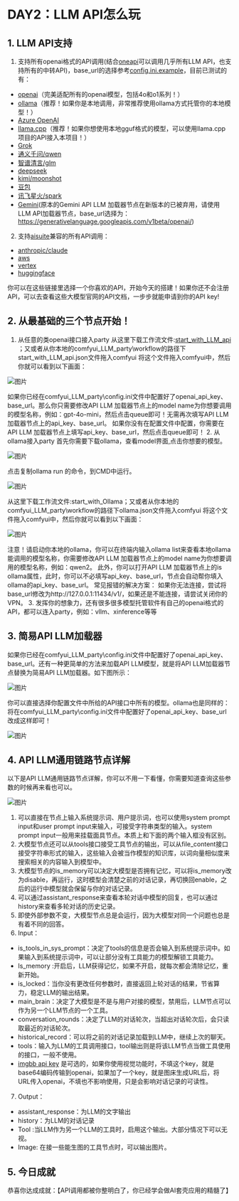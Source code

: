 # DAY2：LLM API怎么玩

## 1. LLM API支持
1. 支持所有openai格式的API调用(结合[oneapi](https://github.com/songquanpeng/one-api)可以调用几乎所有LLM API，也支持所有的中转API)，base_url的选择参考[config.ini.example](config.ini.example)，目前已测试的有：
* [openai](https://platform.openai.com/docs/api-reference/chat/create)（完美适配所有的openai模型，包括4o和o1系列！）
* [ollama](https://github.com/ollama/ollama)（推荐！如果你是本地调用，非常推荐使用ollama方式托管你的本地模型！）
* [Azure OpenAI](https://azure.microsoft.com/zh-cn/products/ai-services/openai-service/)
* [llama.cpp](https://github.com/ggerganov/llama.cpp?tab=readme-ov-file#web-server)（推荐！如果你想使用本地gguf格式的模型，可以使用llama.cpp项目的API接入本项目！）
* [Grok](https://x.ai/api)
* [通义千问/qwen](https://help.aliyun.com/zh/dashscope/developer-reference/compatibility-of-openai-with-dashscope/?spm=a2c4g.11186623.0.0.7b576019xkArPq)
* [智谱清言/glm](https://open.bigmodel.cn/dev/api#http_auth)
* [deepseek](https://platform.deepseek.com/api-docs/zh-cn/)
* [kimi/moonshot](https://platform.moonshot.cn/docs/api/chat#%E5%9F%BA%E6%9C%AC%E4%BF%A1%E6%81%AF)
* [豆包](https://www.volcengine.com/docs/82379/1263482)
* [讯飞星火/spark](https://xinghuo.xfyun.cn/sparkapi?scr=price)
* [Gemini](https://developers.googleblog.com/zh-hans/gemini-is-now-accessible-from-the-openai-library/)(原本的Gemini API LLM 加载器节点在新版本的已被弃用，请使用LLM API加载器节点，base_url选择为：https://generativelanguage.googleapis.com/v1beta/openai/)

2. 支持[aisuite](https://github.com/andrewyng/aisuite)兼容的所有API调用：
* [anthropic/claude](https://www.anthropic.com/)
* [aws](https://docs.aws.amazon.com/solutions/latest/generative-ai-application-builder-on-aws/api-reference.html)
* [vertex](https://cloud.google.com/vertex-ai/docs/reference/rest)
* [huggingface](https://huggingface.co/)

你可以在这些链接里选择一个你喜欢的API，开始今天的搭建！如果你还不会注册API，可以去查看这些大模型官网的API文档，一步步就能申请到你的API key!
## 2. 从最基础的三个节点开始！
1. 从任意的类openai接口接入party
从这里下载工作流文件:[start_with_LLM_api](https://github.com/heshengtao/comfyui_LLM_party/blob/main/workflow/start_with_LLM_api.json) ；又或者从你本地的comfyui_LLM_party\workflow的路径下start_with_LLM_api.json文件拖入comfyui
将这个文件拖入comfyui中，然后你就可以看到以下画面：

![图片](../img/2-1.PNG)

如果你已经在comfyui_LLM_party\config.ini文件中配置好了openai_api_key、base_url。那么你只需要修改API LLM 加载器节点上的model name为你想要调用的模型名称，例如：gpt-4o-mini，然后点击queue即可！无需再次填写API LLM 加载器节点上的api_key、base_url。
如果你没有在配置文件中配置，你需要在API LLM 加载器节点上填写api_key、base_url，然后点击queue即可！
2. 从ollama接入party
首先你需要下载ollama，查看model界面,点击你想要的模型。

![图片](../img/2-2.PNG)

点击复制ollama run <model name>的命令，到CMD中运行。

![图片](../img/2-3.PNG)

从这里下载工作流文件:start_with_Ollama；又或者从你本地的comfyui_LLM_party\workflow的路径下ollama.json文件拖入comfyui
将这个文件拖入comfyui中，然后你就可以看到以下画面：

![图片](../img/2-4.PNG)

注意！请启动你本地的ollama，你可以在终端内输入ollama list来查看本地ollama能调用的模型名称，你需要修改API LLM 加载器节点上的model name为你想要调用的模型名称，例如：qwen2。
此外，你可以打开API LLM 加载器节点上的is ollama属性，此时，你可以不必填写api_key、base_url，节点会自动帮你填入ollama的api_key、base_url。
常见报错的解决方案：
如果你无法连接，尝试将base_url修改为http://127.0.0.1:11434/v1/，如果还是不能连接，请尝试关闭你的VPN。
3. 发挥你的想象力，还有很多很多模型托管软件有自己的openai格式的API，都可以连入party，例如：vllm、xinference等等
## 3. 简易API LLM加载器
如果你已经在comfyui_LLM_party\config.ini文件中配置好了openai_api_key、base_url。还有一种更简单的方法来加载API LLM模型，就是将API LLM加载器节点替换为简易API LLM加载器。如下图所示：

![图片](../img/2-5.PNG)

你可以直接选择你配置文件中所给的API接口中所有的模型。ollama也是同样的：将在comfyui_LLM_party\config.ini文件中配置好了openai_api_key、base_url改成这样即可！

![图片](../img/2-6.PNG)

## 4. API LLM通用链路节点详解
以下是API LLM通用链路节点详解，你可以不用一下看懂，你需要知道查询这些参数的时候再来看也可以。

![图片](../img/2-7.PNG)

1. 可以直接在节点上输入系统提示词、用户提示词，也可以使用system prompt input和user prompt input来输入，可接受字符串类型的输入。system prompt input一般用来挂载面具节点。本质上和下面的两个输入框没有区别。
2. 大模型节点还可以从tools接口接受工具节点的输出，可以从file_content接口接受字符串形式的输入，这些输入会被当作模型的知识库，以词向量相似度来搜索相关的内容输入到模型中。
3. 大模型节点的is_memory可以决定大模型是否拥有记忆，可以将is_memory改为disable，再运行，这时模型会清楚之前的对话记录，再切换回enable，之后的运行中模型就会保留与你的对话记录。
4. 可以通过assistant_response来查看本轮对话中模型的回复，也可以通过history来查看多轮对话的历史记录。
5. 即使外部参数不变，大模型节点总是会运行，因为大模型对同一个问题也总是有着不同的回答。
6. Input：
  - is_tools_in_sys_prompt：决定了tools的信息是否会输入到系统提示词中。如果输入到系统提示词中，可以让部分没有工具能力的模型解锁工具能力。
  - Is_memory :开启后，LLM获得记忆，如果不开启，就每次都会清除记忆，重新开始。 
  - is_locked：当你没有更改任何参数时，直接返回上轮对话的结果，节省算力，稳定LLM的输出结果。
  - main_brain：决定了大模型是不是与用户对接的模型，禁用后，LLM节点可以作为另一个LLM节点的一个工具。
  - conversation_rounds：决定了LLM的对话轮次，当超出对话轮次后，会只读取最近的对话轮次。
  - historical_record：可以将之前的对话记录加载到LLM中，继续上次的聊天。
  - tools：输入为LLM的工具调用接口，tool输出则是将该LLM节点当做工具使用的接口，一般不使用。
  - [imgbb api key](https://imgbb.com) 是可选的，如果你使用视觉功能时，不填这个key，就是base64编码传输到openai，如果加了一个key，就是图床生成URL后，将URL传入openai，不填也不影响使用，只是会影响对话记录的可读性。
7. Output：
  - assistant_response：为LLM的文字输出
  - history：为LLM的对话记录
  - Tool :当LLM作为另一个LLM的工具时，启用这个输出。大部分情况下可以无视。
  - Image: 在接一些能生图的工具节点时，可以输出图片。
## 5. 今日成就
恭喜你达成成就：【API调用都被你整明白了，你已经学会做AI套壳应用的精髓了】
